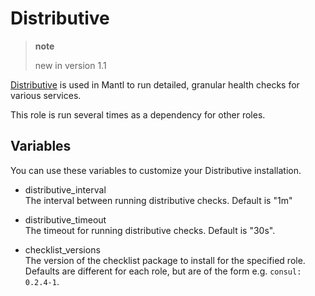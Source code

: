 # Distributive

> **note**
> 
> new in version 1.1

[Distributive](https://www.consul.io/) is used in Mantl to run detailed,
granular health checks for various services.

This role is run several times as a dependency for other roles.

## Variables

You can use these variables to customize your Distributive installation.

  - distributive\_interval  
    The interval between running distributive checks. Default is "1m"

  - distributive\_timeout  
    The timeout for running distributive checks. Default is "30s".

  - checklist\_versions  
    The version of the checklist package to install for the specified
    role. Defaults are different for each role, but are of the form e.g.
    `consul: 0.2.4-1`.


